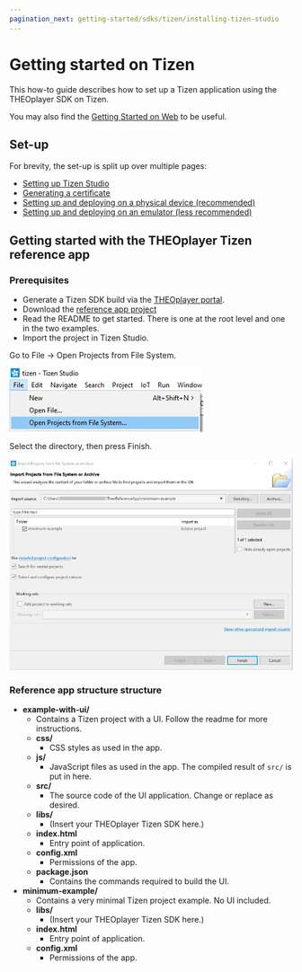 ```yaml
---
pagination_next: getting-started/sdks/tizen/installing-tizen-studio
---
```


# Getting started on Tizen

This how-to guide describes how to set up a Tizen application using the THEOplayer SDK on Tizen.

You may also find the [Getting Started on Web](../01-web/00-getting-started.mdx) to be useful.

## Set-up

For brevity, the set-up is split up over multiple pages:

- [Setting up Tizen Studio](01-installing-tizen-studio.md)
- [Generating a certificate](02-generating-a-certificate.md)
- [Setting up and deploying on a physical device (recommended)](03-setting-up-physical.md)
- [Setting up and deploying on an emulator (less recommended)](04-setting-up-emulator.md)

## Getting started with the THEOplayer Tizen reference app

### Prerequisites

- Generate a Tizen SDK build via the [THEOplayer portal](https://portal.theoplayer.com/).
- Download the [reference app project](https://github.com/THEOplayer/samples-tizen)
- Read the README to get started. There is one at the root level and one in the two examples.
- Import the project in Tizen Studio.

Go to File -> Open Projects from File System.

![](../../../assets/img/import-1.jpg)

Select the directory, then press Finish.

![](../../../assets/img/import-2.jpg)

### Reference app structure structure

- **example-with-ui/**
  - Contains a Tizen project with a UI. Follow the readme for more instructions.
  - **css/**
    - CSS styles as used in the app.
  - **js/**
    - JavaScript files as used in the app. The compiled result of `src/` is put in here.
  - **src/**
    - The source code of the UI application. Change or replace as desired.
  - **libs/**
    - (Insert your THEOplayer Tizen SDK here.)
  - **index.html**
    - Entry point of application.
  - **config.xml**
    - Permissions of the app.
  - **package.json**
    - Contains the commands required to build the UI.
- **minimum-example/**
  - Contains a very minimal Tizen project example. No UI included.
  - **libs/**
    - (Insert your THEOplayer Tizen SDK here.)
  - **index.html**
    - Entry point of application.
  - **config.xml**
    - Permissions of the app.
